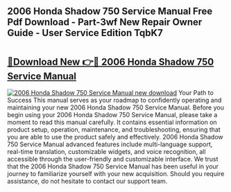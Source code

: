 ## 2006 Honda Shadow 750 Service Manual Free Pdf Download - Part-3wf New Repair Owner Guide - User Service Edition TqbK7

# <h2><a href="http://bc16012.oget.top/?id=2006+Honda+Shadow+750+Service+Manual">🔗Download New 👉🔴 2006 Honda Shadow 750 Service Manual</a></h2>

[![2006 Honda Shadow 750 Service Manual new download](https://i.imgur.com/5g1atiW.png)](http://bc16012.oget.top/?id=2006+Honda+Shadow+750+Service+Manual)
Your Path to Success This manual serves as your roadmap to confidently operating and maintaining your new 2006 Honda Shadow 750 Service Manual. Before you begin using your 2006 Honda Shadow 750 Service Manual, please take a moment to read this manual carefully. It contains essential information on product setup, operation, maintenance, and troubleshooting, ensuring that you are able to use the product safely and effectively. 2006 Honda Shadow 750 Service Manual advanced features include multi-language support, real-time translation, customizable widgets, and voice recognition, all accessible through the user-friendly and customizable interface. We trust that the 2006 Honda Shadow 750 Service Manual has been useful in your journey to familiarize yourself with your new acquisition. Should you require assistance, do not hesitate to contact our support team.
